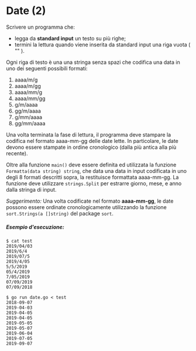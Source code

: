 # Date (2)

Scrivere un programma che:
* legga da **standard input** un testo su più righe;
* termini la lettura quando viene inserita da standard input una riga vuota ( "" ).

Ogni riga di testo è una una stringa senza spazi che codifica una data in uno dei seguenti possibili formati:

1. aaaa/m/g
2. aaaa/m/gg
3. aaaa/mm/g
4. aaaa/mm/gg
5. g/m/aaaa
6. gg/m/aaaa
7. g/mm/aaaa
8. gg/mm/aaaa

Una volta terminata la fase di lettura, il programma deve stampare la codifica nel formato aaaa-mm-gg delle date lette. In particolare, le date devono essere stampate in ordine cronologico (dalla più antica alla più recente).

Oltre alla funzione `main()` deve essere definita ed utilizzata la funzione `Formatta(data string) string`, che data una data in input codificata in uno degli 8 formati descritti sopra, la restituisce formattata aaaa-mm-gg. La funzione deve utilizzare `strings.Split` per estrarre giorno, mese, e anno dalla stringa di input.

*Suggerimento:* Una volta codificate nel formato **aaaa-mm-gg**, le date possono essere ordinate cronologicamente utilizzando la funzione `sort.Strings(a []string)` del package `sort`.

##### Esempio d'esecuzione:

```text
$ cat test
2019/04/03
2019/6/4
2019/07/5
2019/4/05
5/5/2019
05/4/2019
7/05/2019
07/09/2019
07/09/2018

$ go run date.go < test      
2018-09-07
2019-04-03
2019-04-05
2019-04-05
2019-05-05
2019-05-07
2019-06-04
2019-07-05
2019-09-07
```
